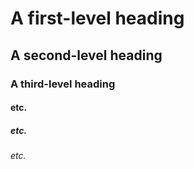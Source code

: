# A first-level heading
## A second-level heading
### A third-level heading
#### etc.
##### etc.
###### etc.
